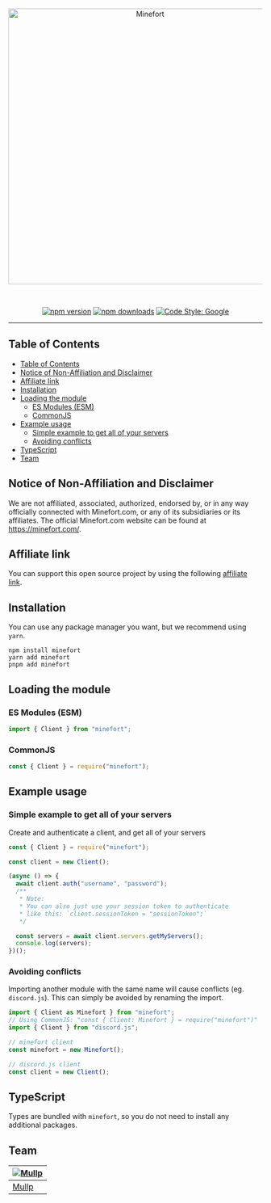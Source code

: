 <div align="center">
	<br />
	<p>
		<a href="https://minefort.com/?r=fn6x52xtos"><img src="https://cdn.minefort.com/img/logo-white.svg" width="546" alt="Minefort" /></a>
	</p>
	<br />
	<p>
		<a href="https://www.npmjs.com/package/minefort"><img src="https://img.shields.io/npm/v/minefort.svg?maxAge=3600" alt="npm version" /></a>
		<a href="https://www.npmjs.com/package/minefort"><img src="https://img.shields.io/npm/dt/minefort.svg?maxAge=3600" alt="npm downloads" /></a>
		<a href="https://github.com/google/gts"><img src="https://img.shields.io/badge/code%20style-google-blueviolet.svg" alt="Code Style: Google" /></a>
	</p>
</div>

---

## Table of Contents
<!-- TOC -->
  * [Table of Contents](#table-of-contents)
  * [Notice of Non-Affiliation and Disclaimer](#notice-of-non-affiliation-and-disclaimer)
  * [Affiliate link](#affiliate-link)
  * [Installation](#installation)
  * [Loading the module](#loading-the-module)
    * [ES Modules (ESM)](#es-modules-esm)
    * [CommonJS](#commonjs)
  * [Example usage](#example-usage)
    * [Simple example to get all of your servers](#simple-example-to-get-all-of-your-servers)
    * [Avoiding conflicts](#avoiding-conflicts)
  * [TypeScript](#typescript)
  * [Team](#team)
<!-- TOC -->

## Notice of Non-Affiliation and Disclaimer
We are not affiliated, associated, authorized, endorsed by, or in any way officially connected with Minefort.com, or any of its subsidiaries or its affiliates. The official Minefort.com website can be found at https://minefort.com/.

## Affiliate link
You can support this open source project by using the following [affiliate link](https://minefort.com/?r=fn6x52xtos).

## Installation
You can use any package manager you want, but we recommend using `yarn`.

```sh-session
npm install minefort
yarn add minefort
pnpm add minefort
```

## Loading the module
### ES Modules (ESM)
```js
import { Client } from "minefort";
```

### CommonJS
```js
const { Client } = require("minefort");
```


## Example usage

### Simple example to get all of your servers

Create and authenticate a client, and get all of your servers

```js
const { Client } = require("minefort");

const client = new Client();

(async () => {
  await client.auth("username", "password");
  /**
   * Note:
   * You can also just use your session token to authenticate
   * like this: `client.sessionToken = "sessionToken";`
   */

  const servers = await client.servers.getMyServers();
  console.log(servers);
})();
```

### Avoiding conflicts
Importing another module with the same name will cause conflicts (eg. `discord.js`). This can simply be avoided by renaming the import.
```js
import { Client as Minefort } from "minefort";
// Using CommonJS: "const { Client: Minefort } = require("minefort")"
import { Client } from "discord.js";

// minefort client
const minefort = new Minefort();

// discord.js client
const client = new Client();
```

## TypeScript
Types are bundled with `minefort`, so you do not need to install any additional packages.

## Team
| [![Mullp](https://github.com/Mullp.png?size=100)](https://github.com/Mullp) |
|-----------------------------------------------------------------------------|
| [Mullp](https://github.com/Mullp)                                           |
